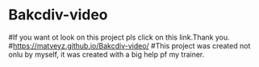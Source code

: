 # Bakcdiv-video
#If you want ot look on this project pls click on this link.Thank you.
#https://matveyz.github.io/Bakcdiv-video/
#This project was created not onlu by myself, it was created with a big help pf my trainer.
